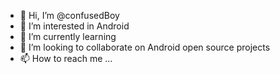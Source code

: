 - 👋 Hi, I’m @confusedBoy
- 👀 I’m interested in Android
- 🌱 I’m currently learning 
- 💞️ I’m looking to collaborate on Android open source projects
- 📫 How to reach me ...

<!---
confusedBoy/confusedBoy is a ✨ special ✨ repository because its `README.md` (this file) appears on your GitHub profile.
You can click the Preview link to take a look at your changes.
--->
